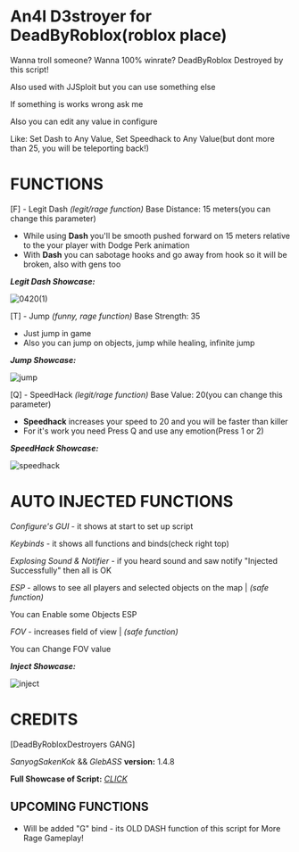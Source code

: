 # An4l D3stroyer for DeadByRoblox(roblox place)
Wanna troll someone?
Wanna 100% winrate?
DeadByRoblox Destroyed by this script!

Also used with JJSploit but you can use something else

If something is works wrong ask me

Also you can edit any value in configure

Like: Set Dash to Any Value, Set Speedhack to Any Value(but dont more than 25, you will be teleporting back!)

# FUNCTIONS
[F] - Legit Dash *(legit/rage function)*
Base Distance: 15 meters(you can change this parameter)

- While using **Dash** you'll be smooth pushed forward on 15 meters relative to the your player with Dodge Perk animation
- With **Dash** you can sabotage hooks and go away from hook so it will be broken, also with gens too

***Legit Dash Showcase:***

![0420(1)](https://github.com/user-attachments/assets/e5109f19-0f22-4d16-b718-32e143b97c96)

[T] - Jump *(funny, rage function)*
Base Strength: 35

- Just jump in game
- Also you can jump on objects, jump while healing, infinite jump

***Jump Showcase:***

![jump](https://github.com/user-attachments/assets/815cb43b-6a51-47b7-9c93-0e734b95c2d9)

[Q] - SpeedHack *(legit/rage function)*
Base Value: 20(you can change this parameter)

- **Speedhack** increases your speed to 20 and you will be faster than killer
- For it's work you need Press Q and use any emotion(Press 1 or 2)

***SpeedHack Showcase:***

![speedhack](https://github.com/user-attachments/assets/6201f88f-2498-4c0f-b124-0174bc194bbf)

# AUTO INJECTED FUNCTIONS
*Configure's GUI* - it shows at start to set up script

*Keybinds* - it shows all functions and binds(check right top)

*Explosing Sound & Notifier* - if you heard sound and saw notify "Injected Successfully" then all is OK

*ESP* - allows to see all players and selected objects on the map | *(safe function)*

You can Enable some Objects ESP

*FOV* - increases field of view | *(safe function)*

You can Change FOV value

***Inject Showcase:***

![inject](https://github.com/user-attachments/assets/a73d4861-2f0d-42c8-bf3a-f7d581986716)


# CREDITS
[DeadByRobloxDestroyers GANG]

*SanyogSakenKok* && *GlebASS*
**version:** 1.4.8

**Full Showcase of Script:**
[*CLICK*](https://www.youtube.com/watch?v=ueZQxLJk620)

## UPCOMING FUNCTIONS
- Will be added "G" bind - its OLD DASH function of this script for More Rage Gameplay!
